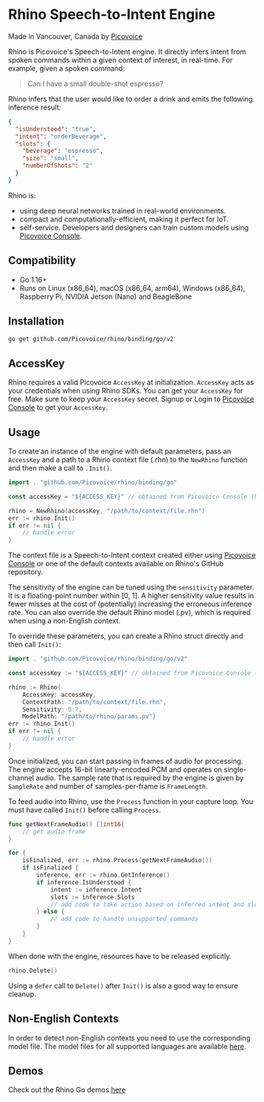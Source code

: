 # Rhino Speech-to-Intent Engine

Made in Vancouver, Canada by [Picovoice](https://picovoice.ai)

Rhino is Picovoice's Speech-to-Intent engine. It directly infers intent from spoken commands within a given context of
interest, in real-time. For example, given a spoken command:

> Can I have a small double-shot espresso?

Rhino infers that the user would like to order a drink and emits the following inference result:

```json
{
  "isUnderstood": "true",
  "intent": "orderBeverage",
  "slots": {
    "beverage": "espresso",
    "size": "small",
    "numberOfShots": "2"
  }
}
```

Rhino is:

* using deep neural networks trained in real-world environments.
* compact and computationally-efficient, making it perfect for IoT.
* self-service. Developers and designers can train custom models using [Picovoice Console](https://console.picovoice.ai/).

## Compatibility

- Go 1.16+
- Runs on Linux (x86_64), macOS (x86_64, arm64), Windows (x86_64), Raspberry Pi, NVIDIA Jetson (Nano) and BeagleBone

## Installation

```console
go get github.com/Picovoice/rhino/binding/go/v2
```

## AccessKey

Rhino requires a valid Picovoice `AccessKey` at initialization. `AccessKey` acts as your credentials when using Rhino SDKs.
You can get your `AccessKey` for free. Make sure to keep your `AccessKey` secret.
Signup or Login to [Picovoice Console](https://console.picovoice.ai/) to get your `AccessKey`.

## Usage

To create an instance of the engine with default parameters, pass an `AccessKey` and a path to a Rhino context file (.rhn) to the `NewRhino` function and then make a call to `.Init()`.

```go
import . "github.com/Picovoice/rhino/binding/go"

const accessKey = "${ACCESS_KEY}" // obtained from Picovoice Console (https://console.picovoice.ai/)

rhino = NewRhino(accessKey, "/path/to/context/file.rhn")
err := rhino.Init()
if err != nil {
    // handle error
}
```
The context file is a Speech-to-Intent context created either using
[Picovoice Console](https://console.picovoice.ai/) or one of the default contexts available on Rhino's GitHub repository.

The sensitivity of the engine can be tuned using the `sensitivity` parameter. It is a floating-point number within
[0, 1]. A higher sensitivity value results in fewer misses at the cost of (potentially) increasing the erroneous
inference rate. You can also override the default Rhino model (.pv), which is required when using a non-English context.

To override these parameters, you can create a Rhino struct directly and then call `Init()`:

```go
import . "github.com/Picovoice/rhino/binding/go/v2"

const accessKey := "${ACCESS_KEY}" // obtained from Picovoice Console (https://console.picovoice.ai/)

rhino := Rhino{
    AccessKey: accessKey,
    ContextPath: "/path/to/context/file.rhn",
    Sensitivity: 0.7,
    ModelPath: "/path/to/rhino/params.pv"}
err := rhino.Init()
if err != nil {
    // handle error
}
```

Once initialized, you can start passing in frames of audio for processing. The engine accepts 16-bit linearly-encoded PCM and operates on
single-channel audio. The sample rate that is required by the engine is given by `SampleRate` and number of samples-per-frame is `FrameLength`.

To feed audio into Rhino, use the `Process` function in your capture loop. You must have called `Init()` before calling `Process`.
```go
func getNextFrameAudio() []int16{
    // get audio frame
}

for {
    isFinalized, err := rhino.Process(getNextFrameAudio())
    if isFinalized {
        inference, err := rhino.GetInference()
        if inference.IsUnderstood {
            intent := inference.Intent
            slots := inference.Slots
            // add code to take action based on inferred intent and slot values
        } else {
            // add code to handle unsupported commands
        }
    }
}
```

When done with the engine, resources have to be released explicitly.

```go
rhino.Delete()
```

Using a `defer` call to `Delete()` after `Init()` is also a good way to ensure cleanup.

## Non-English Contexts

In order to detect non-English contexts you need to use the corresponding model file. The model files for all supported languages are available [here](https://github.com/Picovoice/rhino/tree/master/lib/common).

## Demos

Check out the Rhino Go demos [here](https://github.com/Picovoice/rhino/tree/master/demo/go)

